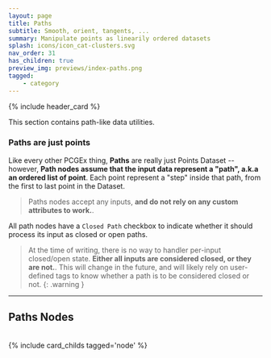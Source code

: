 ```yaml
---
layout: page
title: Paths
subtitle: Smooth, orient, tangents, ...
summary: Manipulate points as linearily ordered datasets
splash: icons/icon_cat-clusters.svg
nav_order: 31
has_children: true
preview_img: previews/index-paths.png
tagged:
    - category
---
```


{% include header_card %}

This section contains path-like data utilities.  

### Paths are just points
Like every other PCGEx thing, **Paths** are really just Points Dataset -- however, **Path nodes assume that the input data represent a "path", a.k.a an ordered list of point**. Each point represent a "step" inside that path, from the first to last point in the Dataset.  

> Paths nodes accept any inputs, **and do not rely on any custom attributes to work.**.

All path nodes have a `Closed Path` checkbox to indicate whether it should process its input as closed or open paths. 

> At the time of writing, there is no way to handler per-input closed/open state. **Either all inputs are considered closed, or they are not.**. 
> This will change in the future, and will likely rely on user-defined tags to know whether a path is to be considered closed or not.
{: .warning }



---
## Paths Nodes
<br>
{% include card_childs tagged='node' %}